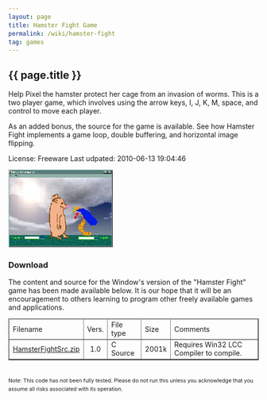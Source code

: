 ```yaml
---
layout: page
title: Hamster Fight Game
permalink: /wiki/hamster-fight
tag: games
---
```


## {{ page.title }}

Help Pixel the hamster protect her cage from an invasion of worms. This is a two player game, which involves using the arrow keys, I, J, K, M, space, and control to move each player.

As an added bonus, the source for the game is available. See how Hamster Fight implements a game loop, double buffering, and horizontal image flipping.

License: Freeware
Last udpated: 2010-06-13 19:04:46

![Hamster Fight](/assets/images/hamster-fight.jpg)

### Download
The content and source for the Window's version of the "Hamster Fight" game has been made available below. It is our hope that it will be an encouragement to others learning to program other freely available games and applications.

<html>
<table border="1" cellspacing="0"><thead><tr><td>
Filename
</td><td>
Vers.
</td><td>
File type
</td><td>
Size
</td><td>
Comments
</td></tr>
</thead>
<tr><td>
<a href="../downloads/hamsterFightSrc.zip">
        HamsterFightSrc.zip</a>
</td><td align="center">
        1.0</td><td>
        C Source</td><td>
        2001k
</td><td>
        Requires Win32 LCC Compiler to compile.</td></tr>        
        </table>
        <br>
        <span style="font-size: 8pt;">
                Note: This code has not been fully tested. Please do not run this unless you acknowledge that you assume all risks associated with its operation.
        </span>
</html>

